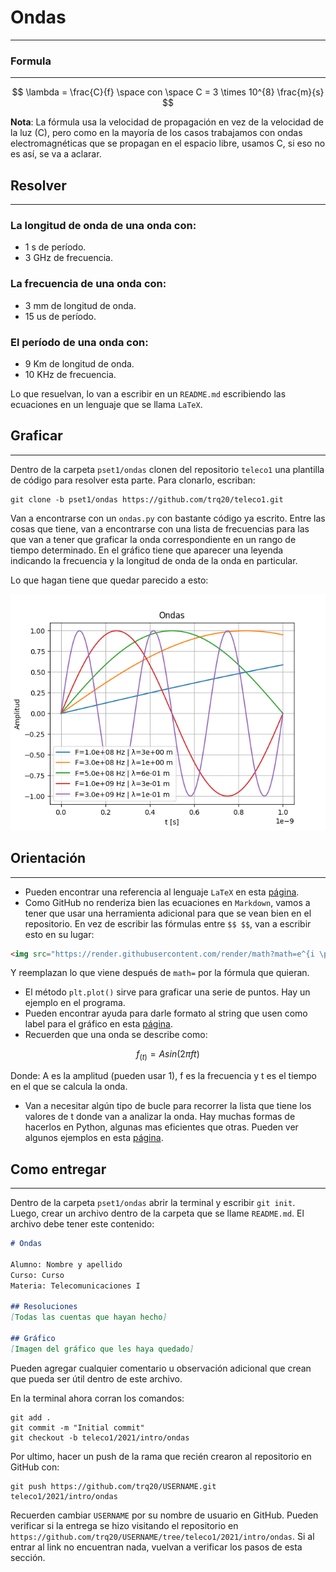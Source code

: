 <script type="text/javascript" charset="utf-8" 
src="https://cdn.mathjax.org/mathjax/latest/MathJax.js?config=TeX-AMS-MML_HTMLorMML,
https://vincenttam.github.io/javascripts/MathJaxLocal.js"></script>

# Ondas
---

### Formula
---

$$
\lambda = \frac{C}{f} \space con \space C = 3 \times 10^{8} \frac{m}{s}
$$

**Nota**: La fórmula usa la velocidad de propagación en vez de la velocidad de la luz (C), pero como en la mayoría de los casos trabajamos con ondas electromagnéticas que se propagan en el espacio libre, usamos C, si eso no es así, se va a aclarar. 

## Resolver
---
### La longitud de onda de una onda con:

- 1 s de período.
- 3 GHz de frecuencia.

### La frecuencia de una onda con:
- 3 mm de longitud de onda.
- 15 us de período.

### El período de una onda con:
- 9 Km de longitud de onda.
- 10 KHz de frecuencia.

Lo que resuelvan, lo van a escribir en un `README.md` escribiendo las ecuaciones en un lenguaje que se llama `LaTeX`. 

## Graficar
---
Dentro de la carpeta `pset1/ondas` clonen del repositorio `teleco1` una plantilla de código para resolver esta parte. Para clonarlo, escriban:

```
git clone -b pset1/ondas https://github.com/trq20/teleco1.git
```

Van a encontrarse con un `ondas.py` con bastante código ya escrito. Entre las cosas que tiene, van a encontrarse con una lista de frecuencias para las que van a tener que graficar la onda correspondiente en un rango de tiempo determinado. En el gráfico tiene que aparecer una leyenda indicando la frecuencia y la longitud de onda de la onda en particular. 

Lo que hagan tiene que quedar parecido a esto:

![](./graph.png)

## Orientación
---
- Pueden encontrar una referencia al lenguaje `LaTeX` en esta [página](https://en.wikibooks.org/wiki/LaTeX/Mathematics).
- Como GitHub no renderiza bien las ecuaciones en `Markdown`, vamos a tener que usar una herramienta adicional para que se vean bien en el repositorio. En vez de escribir las fórmulas entre `$$ $$`, van a escribir esto en su lugar:

```html
<img src="https://render.githubusercontent.com/render/math?math=e^{i \pi} = -1">
```

Y reemplazan lo que viene después de `math=` por la fórmula que quieran.

- El método `plt.plot()` sirve para graficar una serie de puntos. Hay un ejemplo en el programa.
- Pueden encontrar ayuda para darle formato al string que usen como label para el gráfico en esta [página](https://www.w3schools.com/python/ref_string_format.asp).
- Recuerden que una onda se describe como:

$$
f_{(t)}=A sin(2\pi f t)
$$

Donde: A es la amplitud (pueden usar 1), f es la frecuencia y t es el tiempo en el que se calcula la onda.

- Van a necesitar algún tipo de bucle para recorrer la lista que tiene los valores de t donde van a analizar la onda. Hay muchas formas de hacerlos en Python, algunas mas eficientes que otras. Pueden ver algunos ejemplos en esta [página](https://www.w3schools.com/python/python_for_loops.asp).

## Como entregar
---
Dentro de la carpeta `pset1/ondas` abrir la terminal y escribir `git init`. Luego, crear un archivo dentro de la carpeta que se llame `README.md`. El archivo debe tener este contenido:

```markdown
# Ondas

Alumno: Nombre y apellido
Curso: Curso
Materia: Telecomunicaciones I

## Resoluciones
[Todas las cuentas que hayan hecho]

## Gráfico
[Imagen del gráfico que les haya quedado]
```

Pueden agregar cualquier comentario u observación adicional que crean que pueda ser útil dentro de este archivo.

En la terminal ahora corran los comandos:

```
git add .
git commit -m "Initial commit"
git checkout -b teleco1/2021/intro/ondas
```

Por ultimo, hacer un push de la rama que recién crearon al repositorio en GitHub con:

```
git push https://github.com/trq20/USERNAME.git teleco1/2021/intro/ondas
```

Recuerden cambiar `USERNAME` por su nombre de usuario en GitHub. Pueden verificar si la entrega se hizo visitando el repositorio en `https://github.com/trq20/USERNAME/tree/teleco1/2021/intro/ondas`. Si al entrar al link no encuentran nada, vuelvan a verificar los pasos de esta sección.